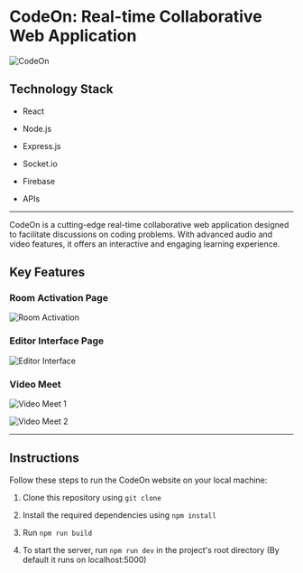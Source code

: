   

# CodeOn: Real-time Collaborative Web Application

  

  

![CodeOn](https://user-images.githubusercontent.com/76893116/185206393-101abb1b-8a0f-4aa7-8ea4-c48c3a7ba57e.png)

  

  

## Technology Stack

  

- React

  

- Node.js

  

- Express.js

  

- Socket.io

  

- Firebase

  

- APIs

  

  

---

  

  

CodeOn is a cutting-edge real-time collaborative web application designed to facilitate discussions on coding problems. With advanced audio and video features, it offers an interactive and engaging learning experience.

  

  

## Key Features

  

  


  

  

### Room Activation Page

  

  

![Room Activation](https://user-images.githubusercontent.com/76893116/185209360-ac461e93-1793-45db-95d1-64e26a7163c0.png)

  

  

### Editor Interface Page

  

  

![Editor Interface](https://user-images.githubusercontent.com/76893116/185210384-f972f663-6cf4-4073-8967-917d1f2d59a5.png)

  

  

### Video Meet

  

  

![Video Meet 1](https://user-images.githubusercontent.com/76893116/185211014-1ead314e-cf16-48ce-8375-8abfd30e7ba7.png)

  

  

![Video Meet 2](https://user-images.githubusercontent.com/76893116/185211278-ef9bd7c6-3117-4c04-8ce4-4e6db8281394.png)

  

  

---

  

  

## Instructions

  

  

Follow these steps to run the CodeOn website on your local machine:

  

  

1. Clone this repository using `git clone`

  

2. Install the required dependencies using `npm install`

  

3. Run `npm run build`

  

4. To start the server, run `npm run dev` in the project's root directory (By default it runs on localhost:5000)